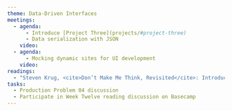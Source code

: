 ```yaml
---
theme: Data-Driven Interfaces
meetings:
  - agenda:
      - Introduce [Project Three](projects/#project-three)
      - Data serialization with JSON
    video:
  - agenda:
      - Mocking dynamic sites for UI development
    video:
readings:
  - "Steven Krug, <cite>Don’t Make Me Think, Revisited</cite>: Introduction, Chapters&nbsp;1–8"
tasks:
  - Production Problem 04 discussion
  - Participate in Week Twelve reading discussion on Basecamp
---
```

